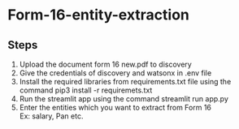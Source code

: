 # Form-16-entity-extraction

## Steps
1. Upload the document form 16 new.pdf to discovery<br />
2. Give the credentials of discovery and watsonx in .env file<br />
3. Install the required libraries from requirements.txt file using the command pip3 install -r requiremets.txt<br />
4. Run the streamlit app using the command streamlit run app.py<br />
5. Enter the entities which you want to extract from Form 16<br />
   Ex: salary, Pan etc.

